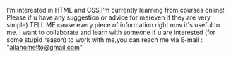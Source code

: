 I’m interested in HTML and CSS,I’m currently learning from courses online!
Please if u have any suggestion or advice for me(even if they are very simple)
TELL ME cause every piece of information right now it's useful to me.
I want to collaborate and learn with someone if u are interested (for some stupid reason)
to work with me,you can reach me via E-mail : "allahometto@gmail.com"
